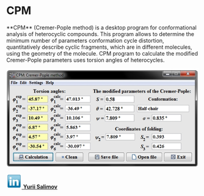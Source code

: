 <h1>CPM</h1>
**CPM** (Cremer-Pople method) is a desktop program for conformational analysis of heterocyclic compounds.
This program allows to determine the minimum number of parameters conformation cycle distortion, quantitatively describe cyclic fragments, which are in different molecules, using the geometry of the molecule. CPM program to calculate the modified Cremer-Pople parameters uses torsion angles of heterocycles.

![CPM](screenshot/program.jpg)

[![Linkedin](screenshot/linkedin_icon.png) **Yurii Salimov**](https://www.linkedin.com/in/yurii-salimov)
